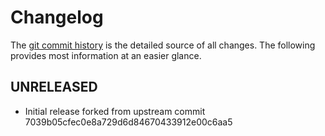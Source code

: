 # Changelog

The [git commit history](https://github.com/takari/maven-wrapper/commits/master)
is the detailed source of all changes. The following provides most information
at an easier glance.

## UNRELEASED

- Initial release forked from upstream commit 7039b05cfec0e8a729d6d84670433912e00c6aa5
